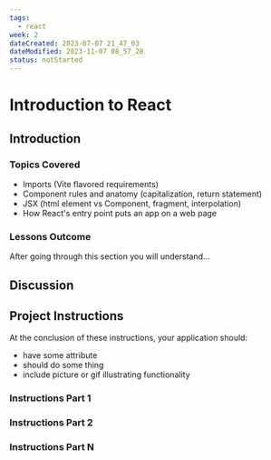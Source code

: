 ```yaml
---
tags:
  - react
week: 2
dateCreated: 2023-07-07 21_47_03
dateModified: 2023-11-07 08_57_28
status: notStarted
---
```


# Introduction to React

## Introduction

### Topics Covered

- Imports (Vite flavored requirements)
- Component rules and anatomy (capitalization, return statement)
- JSX (html element vs Component, fragment, interpolation)
- How React's entry point puts an app on a web page

### Lessons Outcome

After going through this section you will understand…

## Discussion

## Project Instructions

At the conclusion of these instructions, your application should:

- have some attribute
- should do some thing
- include picture or gif illustrating functionality

### Instructions Part 1

### Instructions Part 2

### Instructions Part N
